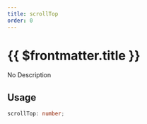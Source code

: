 ```yaml
---
title: scrollTop
order: 0
---
```


# {{ $frontmatter.title }}

No Description

## Usage

```ts
scrollTop: number;
```
